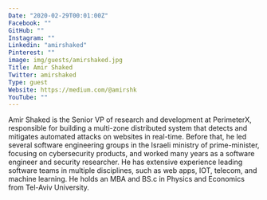 ```yaml
---
Date: "2020-02-29T00:01:00Z"
Facebook: ""
GitHub: ""
Instagram: ""
Linkedin: "amirshaked"
Pinterest: ""
image: img/guests/amirshaked.jpg
Title: Amir Shaked
Twitter: amirshaked
Type: guest
Website: https://medium.com/@amirshk
YouTube: ""
---
```

Amir Shaked is the Senior VP of research and development at PerimeterX, responsible for building a multi-zone distributed system that detects and mitigates automated attacks on websites in real-time. Before that, he led several software engineering groups in the Israeli ministry of prime-minister, focusing on cybersecurity products, and worked many years as a software engineer and security researcher. He has extensive experience leading software teams in multiple disciplines, such as web apps, IOT, telecom, and machine learning. He holds an MBA and BS.c in Physics and Economics from Tel-Aviv University.